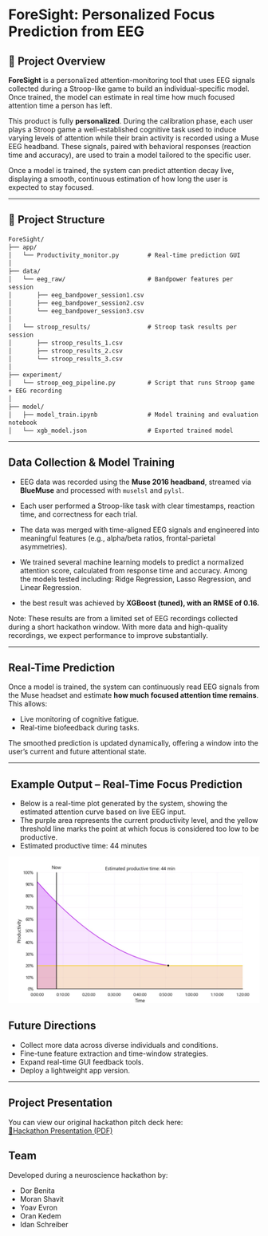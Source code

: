 # ForeSight: Personalized Focus Prediction from EEG

## 🧠 Project Overview

**ForeSight** is a personalized attention-monitoring tool that uses EEG signals collected during a Stroop-like game to build an individual-specific model. Once trained, the model can estimate in real time how much focused attention time a person has left.

This product is fully **personalized**. During the calibration phase, each user plays a Stroop game  a well-established cognitive task used to induce varying levels of attention while their brain activity is recorded using a Muse EEG headband. These signals, paired with behavioral responses (reaction time and accuracy), are used to train a model tailored to the specific user.

Once a model is trained, the system can predict attention decay live, displaying a smooth, continuous estimation of how long the user is expected to stay focused.

---

## 📁 Project Structure

```
ForeSight/
├── app/
│   └── Productivity_monitor.py        # Real-time prediction GUI
│
├── data/
│   └── eeg_raw/                       # Bandpower features per session
│       ├── eeg_bandpower_session1.csv
│       ├── eeg_bandpower_session2.csv
│       └── eeg_bandpower_session3.csv
│
│   └── stroop_results/                # Stroop task results per session
│       ├── stroop_results_1.csv
│       ├── stroop_results_2.csv
│       └── stroop_results_3.csv
│
├── experiment/
│   └── stroop_eeg_pipeline.py         # Script that runs Stroop game + EEG recording
│
├── model/
│   ├── model_train.ipynb              # Model training and evaluation notebook
│   └── xgb_model.json                 # Exported trained model
```

---

##  Data Collection & Model Training

* EEG data was recorded using the **Muse 2016 headband**, streamed via **BlueMuse** and processed with `muselsl` and `pylsl`.
* Each user performed a Stroop-like task with clear timestamps, reaction time, and correctness for each trial.
* The data was merged with time-aligned EEG signals and engineered into meaningful features (e.g., alpha/beta ratios, frontal-parietal asymmetries).

* We trained several machine learning models to predict a normalized attention score, calculated from response time and accuracy. Among the models tested  including: Ridge Regression, Lasso Regression, and Linear Regression.
* the best result was achieved by **XGBoost (tuned), with an RMSE of 0.16.**


 Note: These results are from a limited set of EEG recordings collected during a short hackathon window. With more data and high-quality recordings, we expect performance to improve substantially.

---

## Real-Time Prediction

Once a model is trained, the system can continuously read EEG signals from the Muse headset and estimate **how much focused attention time remains**. This allows:

* Live monitoring of cognitive fatigue.
* Real-time biofeedback during tasks.

The smoothed prediction is updated dynamically, offering a window into the user’s current and future attentional state.

---
## ️ Example Output – Real-Time Focus Prediction
* Below is a real-time plot generated by the system, showing the estimated attention curve based on live EEG input. 
* The purple area represents the current productivity level, and the yellow threshold line marks the point at which focus is considered too low to be productive.
* Estimated productive time: 44 minutes

![Real-Time Focus Prediction](./assets/focus_prediction_output.jpg)

##  Future Directions

*  Collect more data across diverse individuals and conditions.
*  Fine-tune feature extraction and time-window strategies.
*  Expand real-time GUI feedback tools.
*  Deploy a lightweight app version.

---

##  Project Presentation

You can view our original hackathon pitch deck here:  
[📎Hackathon Presentation (PDF)](./docs/ForeSight_Pitch.pdf)

## Team

Developed during a neuroscience hackathon by:

* Dor Benita
* Moran Shavit
* Yoav Evron
* Oran Kedem
* Idan Schreiber
